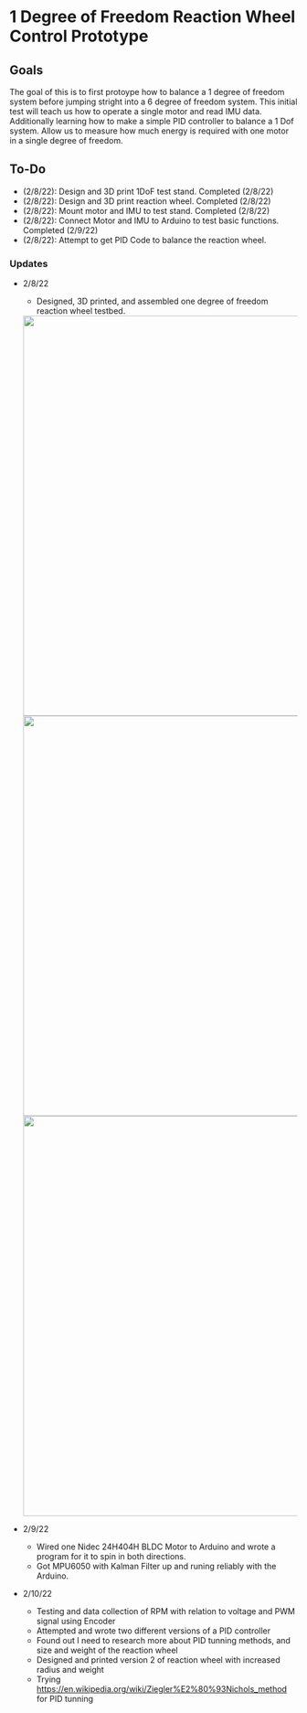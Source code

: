 # 1 Degree of Freedom Reaction Wheel Control Prototype

## Goals
The goal of this is to first protoype how to balance a 1 degree of freedom system before jumping stright into a 6 degree of freedom system. This initial test will teach us how to operate a single motor and read IMU data. Additionally learning how to make a simple PID controller to balance a 1 Dof system. Allow us to measure how much energy is required with one motor in a single degree of freedom. 

## To-Do
- (2/8/22): Design and 3D print 1DoF test stand. Completed (2/8/22)
- (2/8/22): Design and 3D print reaction wheel. Completed (2/8/22)
- (2/8/22): Mount motor and IMU to test stand. Completed (2/8/22)
- (2/8/22): Connect Motor and IMU to Arduino to test basic functions. Completed (2/9/22)
- (2/8/22): Attempt to get PID Code to balance the reaction wheel. 


### Updates 

- 2/8/22
    - Designed, 3D printed, and assembled one degree of freedom reaction wheel testbed.
    <img src="https://github.com/dylanballback/CubeSat_Attitude_Control/blob/main/Images/front_1DoF_testbed_V1.JPG" width="700" >
    <img src="https://github.com/dylanballback/CubeSat_Attitude_Control/blob/main/Images/side_1DoF_testbed_V1.JPG" width="700" >
    <img src="https://github.com/dylanballback/CubeSat_Attitude_Control/blob/main/Images/back_1DoF_testbed_V1.JPG" width="700" >

- 2/9/22
    - Wired one Nidec 24H404H BLDC Motor to Arduino and wrote a program for it to spin in both directions.
    - Got MPU6050 with Kalman Filter up and runing reliably with the Arduino.


- 2/10/22
    - Testing and data collection of RPM with relation to voltage and PWM signal using Encoder
    - Attempted and wrote two different versions of a PID controller
    - Found out I need to research more about PID tunning methods, and size and weight of the reaction wheel
    - Designed and printed version 2 of reaction wheel with increased radius and weight
    - Trying https://en.wikipedia.org/wiki/Ziegler%E2%80%93Nichols_method for PID tunning